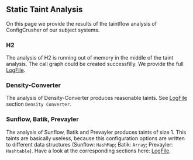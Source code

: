 ## Static Taint Analysis
On this page we provide the results of the taintflow analysis of ConfigCrusher of our subject systems.

### H2
The analysis of H2 is running out of memory in the middle of the taint analysis. The call graph could be created successfilly. We provide the full [LogFile](TestResults_AnalysisTest_h2TestWBPIM.xml).

### Density-Converter
The analysis of Density-Converter produces reasonable taints. See [LogFile](staticAnalysisComparison.txt) section ```Density Converter```.

### Sunflow, Batik, Prevayler
The analysis of Sunflow, Batik and Prevayler produces taints of size 1. This taints are basically useless, because this configuration options are written to different data structures (Sunflow: ```HashMap```; Batik: ```Array```; Prevayler: ```Hashtable```). Have a look at the corresponding sections here: [LogFile](staticAnalysisComparison.txt).
